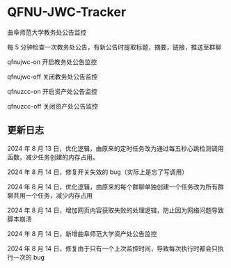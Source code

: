 # QFNU-JWC-Tracker

曲阜师范大学教务处公告监控

每 5 分钟检查一次教务处公告，有新公告时提取标题，摘要，链接，推送至群聊

qfnujwc-on 开启教务处公告监控

qfnujwc-off 关闭教务处公告监控

qfnuzcc-on 开启资产处公告监控

qfnuzcc-off 关闭资产处公告监控

## 更新日志

2024 年 8 月 13 日，优化逻辑，由原来的定时任务改为通过每五秒心跳检测调用函数，减少任务创建的内存占用。

2024 年 8 月 14 日，修复开关失效的 bug（实际上是忘了写调用）

2024 年 8 月 14 日，优化逻辑，由原来的每个群聊单独创建一个任务改为所有群聊共用一个任务，减少内存占用

2024 年 8 月 14 日，增加网页内容获取失败的处理逻辑，防止因为网络问题导致脚本崩溃

2024 年 8 月 14 日，新增曲阜师范大学资产处公告监控

2024 年 8 月 14 日，修复由于只有一个上次监控时间，导致每次执行时都会只执行一次的 bug
